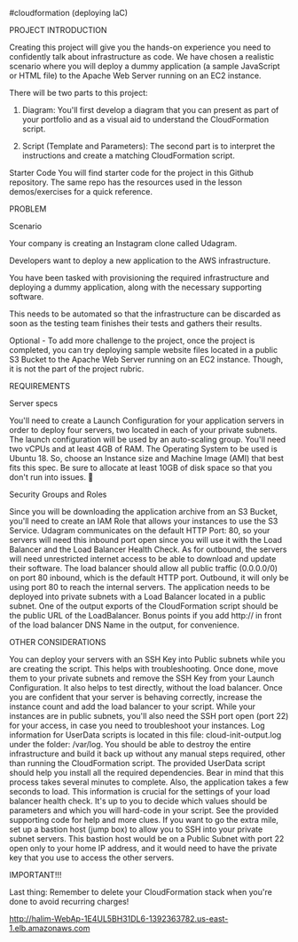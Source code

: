 #cloudformation (deploying IaC)


PROJECT INTRODUCTION

Creating this project will give you the hands-on experience you need to confidently talk about infrastructure as code. We have chosen a realistic scenario where you will deploy a dummy application (a sample JavaScript or HTML file) to the Apache Web Server running on an EC2 instance.

There will be two parts to this project:

1. Diagram: You'll first develop a diagram that you can present as part of your portfolio and as a visual aid to understand the CloudFormation script.

2. Script (Template and Parameters): The second part is to interpret the instructions and create a matching CloudFormation script.


Starter Code
You will find starter code for the project in this Github repository. The same repo has the resources used in the lesson demos/exercises for a quick reference.


PROBLEM

Scenario

Your company is creating an Instagram clone called Udagram.

Developers want to deploy a new application to the AWS infrastructure.

You have been tasked with provisioning the required infrastructure and deploying a dummy application, along with the necessary supporting software.

This needs to be automated so that the infrastructure can be discarded as soon as the testing team finishes their tests and gathers their results.

Optional - To add more challenge to the project, once the project is completed, you can try deploying sample website files located in a public S3 Bucket to the Apache Web Server running on an EC2 instance. Though, it is not the part of the project rubric.


REQUIREMENTS

Server specs

You'll need to create a Launch Configuration for your application servers in order to deploy four servers, two located in each of your private subnets. The launch configuration will be used by an auto-scaling group.
You'll need two vCPUs and at least 4GB of RAM. The Operating System to be used is Ubuntu 18. So, choose an Instance size and Machine Image (AMI) that best fits this spec.
Be sure to allocate at least 10GB of disk space so that you don't run into issues. 


Security Groups and Roles

Since you will be downloading the application archive from an S3 Bucket, you'll need to create an IAM Role that allows your instances to use the S3 Service.
Udagram communicates on the default HTTP Port: 80, so your servers will need this inbound port open since you will use it with the Load Balancer and the Load Balancer Health Check. As for outbound, the servers will need unrestricted internet access to be able to download and update their software.
The load balancer should allow all public traffic (0.0.0.0/0) on port 80 inbound, which is the default HTTP port. Outbound, it will only be using port 80 to reach the internal servers.
The application needs to be deployed into private subnets with a Load Balancer located in a public subnet.
One of the output exports of the CloudFormation script should be the public URL of the LoadBalancer. Bonus points if you add http:// in front of the load balancer DNS Name in the output, for convenience.


OTHER CONSIDERATIONS

You can deploy your servers with an SSH Key into Public subnets while you are creating the script. This helps with troubleshooting. Once done, move them to your private subnets and remove the SSH Key from your Launch Configuration.
It also helps to test directly, without the load balancer. Once you are confident that your server is behaving correctly, increase the instance count and add the load balancer to your script.
While your instances are in public subnets, you'll also need the SSH port open (port 22) for your access, in case you need to troubleshoot your instances.
Log information for UserData scripts is located in this file: cloud-init-output.log under the folder: /var/log.
You should be able to destroy the entire infrastructure and build it back up without any manual steps required, other than running the CloudFormation script.
The provided UserData script should help you install all the required dependencies. Bear in mind that this process takes several minutes to complete. Also, the application takes a few seconds to load. This information is crucial for the settings of your load balancer health check.
It's up to you to decide which values should be parameters and which you will hard-code in your script.
See the provided supporting code for help and more clues.
If you want to go the extra mile, set up a bastion host (jump box) to allow you to SSH into your private subnet servers. This bastion host would be on a Public Subnet with port 22 open only to your home IP address, and it would need to have the private key that you use to access the other servers.

IMPORTANT!!!

Last thing: Remember to delete your CloudFormation stack when you're done to avoid recurring charges!


http://halim-WebAp-1E4UL5BH31DL6-1392363782.us-east-1.elb.amazonaws.com
